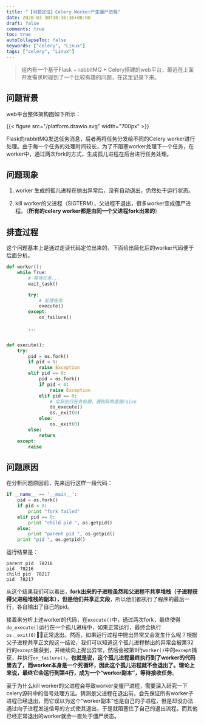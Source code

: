 ```yaml
---
title: "【问题定位】Celery Worker产生僵尸进程"
date: 2020-03-30T10:36:36+08:00
draft: false
comments: true
toc: true
autoCollapseToc: false
keywords: ["celery", "Linux"]
tags: ["celery", "Linux"]
---
```


> 组内有一个基于Flask + rabbitMQ + Celery搭建的web平台，最近在上面开发需求时碰到了一个比较有趣的问题，在这里记录下来。

## 问题背景

web平台整体架构图如下所示：

{{< figure src="/platform.drawio.svg" width="700px" >}}

Flask向rabbitMQ发送任务消息，后者再将任务分发给不同的Celery worker进行处理。由于每一个任务的处理时间较长，为了不阻塞worker处理下一个任务，在worker中，通过两次fork的方式，生成孤儿进程在后台进行任务处理。

## 问题现象

1. worker 生成的孤儿进程在抛出异常后，没有自动退出，仍然处于运行状态。

2. kill worker的父进程（SIGTERM），父进程不退出，很多worker变成僵尸进程。（**所有的celery worker都是由同一个父进程fork出来的**）

## 排查过程

这个问题基本上是通过走读代码定位出来的，下面给出简化后的worker代码便于后面分析。

```python
def worker():
    while True:
        # 等待任务...
        wait_task()

        try:
            # 处理任务
            execute()
        except:
            on_failure()
        
        ...


def execute():
    try:
        pid = os.fork()
        if pid < 0:
            raise Exception
        elif pid == 0:
            pid = os.fork()
            if pid < 0:
                raise Exception
            elif pid == 0:
                # 实际执行任务处理，遇到异常直接raise
                do_execute()
                os._exit(0)
            else:
                os._exit(0)
        else:
            return
    except:
        raise
```

## 问题原因

在分析问题原因前，先来运行这样一段代码：

```python
if __name__ == '__main__':
    pid = os.fork()
    if pid < 0:
        print "fork failed"
    elif pid == 0:
        print "child pid ", os.getpid()
    else:
        print "parent pid ", os.getpid()
    print "pid ", os.getpid()
```

运行结果是：

```shell
parent pid  78216
pid  78216
child pid  78217
pid  78217
```

从这个结果我们可以看出，**fork出来的子进程虽然和父进程不共享堆栈（子进程获得父进程堆栈的副本），但是他们共享正文段**，所以他们都执行了程序的最后一行，各自输出了自己的pid。

接着来分析上述worker的代码，在`execute()`中，通过两次fork，最终使得`do_execute()`运行在一个孤儿进程中，如果正常运行，最终会执行`os._exit(0)`正常退出。然而，如果运行过程中抛出异常又会发生什么呢？根据父子进程共享正文段这一结论，我们可以知道这个孤儿进程抛出的异常会被第32行的`except`捕获到，并继续向上抛出异常，然后会被第9行`worker()`中的`except`捕获，并执行`on_failure()`。**也就是说，这个孤儿进程最终执行到了worker的代码里去了，而worker本身是一个死循环，因此这个孤儿进程就不会退出了。理论上来说，最终它会运行到第4行，成为一个“worker副本”，等待接收任务**。

至于为什么kill worker的父进程会导致worker变僵尸进程，需要深入研究一下celery源码中的信号处理方法。猜测是父进程在退出前，会先保证所有worker子进程已经退出，而它误以为这个“worker副本”也是自己的子进程，但是却没办法通过向子进程发送信号的方式使其退出，于是就阻塞住了自己的退出流程。而其他已经正常退出的worker就会一直处于僵尸状态。

